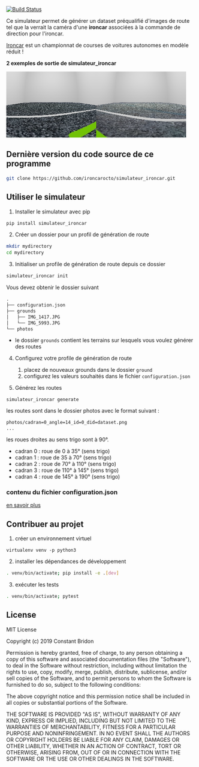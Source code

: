 [![Build Status](https://travis-ci.org/ironcarocto/simulateur_ironcar.svg?branch=master)](https://travis-ci.org/ironcarocto/simulateur_ironcar)

Ce simulateur permet de générer un dataset préqualifié d'images de
route tel que la verrait la caméra d'une **ironcar** associées à la commande de direction pour l'ironcar.

[Ironcar](http://ironcar.org/) est un championnat de courses de voitures
autonomes en modèle réduit !

__2 exemples de sortie de simulateur_ironcar__

![Banner](docs/images/21_cmd_0.png)![Banner](docs/images/155_cmd_2.png)

## Dernière version du code source de ce programme

```bash
git clone https://github.com/ironcarocto/simulateur_ironcar.git
```

## Utiliser le simulateur

1. Installer le simulateur avec pip

```bash
pip install simulateur_ironcar
```

2. Créer un dossier pour un profil de génération de route

```bash
mkdir mydirectory
cd mydirectory
```

3. Initialiser un profile de génération de route depuis ce dossier


```bash
simulateur_ironcar init
```

Vous devez obtenir le dossier suivant

```
.
├── configuration.json
├── grounds
│   ├── IMG_1417.JPG
│   └── IMG_5993.JPG
└── photos
```

* le dossier ``grounds`` contient les terrains sur lesquels vous voulez générer des routes

4. Configurez votre profile de génération de route

    1. placez de nouveaux grounds dans le dossier ``ground``
    2. configurez les valeurs souhaités dans le fichier ``configuration.json``

5. Générez les routes

```
simulateur_ironcar generate
```

les routes sont dans le dossier photos avec le format suivant :

```
photos/cadran=0_angle=14_id=0_did=dataset.png
...
```

les roues droites au sens trigo sont à 90°.

* cadran 0 : roue de 0 à 35° (sens trigo)
* cadran 1 : roue de 35 à 70° (sens trigo)
* cadran 2 : roue de 70° à 110° (sens trigo)
* cadran 3 : roue de 110° à 145° (sens trigo)
* cadran 4 : roue de 145° à 190° (sens trigo)

### contenu du fichier configuration.json

[en savoir plus](docs/configuration_json.md)

## Contribuer au projet

1. créer un environnement virtuel

```
virtualenv venv -p python3
```

2. installer les dépendances de développement

```bash
. venv/bin/activate; pip install -e .[dev]
```

3. exécuter les tests

```bash
. venv/bin/activate; pytest
```

## License

MIT License

Copyright (c) 2019 Constant Bridon

Permission is hereby granted, free of charge, to any person obtaining a copy
of this software and associated documentation files (the "Software"), to deal
in the Software without restriction, including without limitation the rights
to use, copy, modify, merge, publish, distribute, sublicense, and/or sell
copies of the Software, and to permit persons to whom the Software is
furnished to do so, subject to the following conditions:

The above copyright notice and this permission notice shall be included in all
copies or substantial portions of the Software.

THE SOFTWARE IS PROVIDED "AS IS", WITHOUT WARRANTY OF ANY KIND, EXPRESS OR
IMPLIED, INCLUDING BUT NOT LIMITED TO THE WARRANTIES OF MERCHANTABILITY,
FITNESS FOR A PARTICULAR PURPOSE AND NONINFRINGEMENT. IN NO EVENT SHALL THE
AUTHORS OR COPYRIGHT HOLDERS BE LIABLE FOR ANY CLAIM, DAMAGES OR OTHER
LIABILITY, WHETHER IN AN ACTION OF CONTRACT, TORT OR OTHERWISE, ARISING FROM,
OUT OF OR IN CONNECTION WITH THE SOFTWARE OR THE USE OR OTHER DEALINGS IN THE
SOFTWARE.
